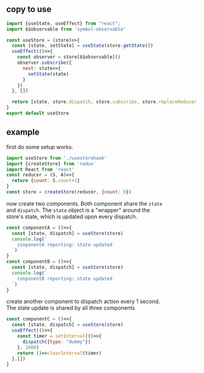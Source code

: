 ## copy to use  
```javascript
import {useState, useEffect} from "react";
import $$observable from 'symbol-observable'

const useStore = (store)=>{
  const [state, setState] = useState(store.getState())
  useEffect(()=>{
    const observer = store[$$observable]()
    observer.subscribe({
      next: state=>{
        setState(state)
      }
    })
  }, [])  

  return [state, store.dispatch, store.subscribe, store.replaceReducer, store[$$observable]]
}
export default useStore
```

## example  
first do some setup works.  
```javascript
import useStore from './usestorehook'
import {createStore} from 'redux'
import React from 'react'
const reducer = (S, A)=>{
  return {count: S.count+1}
}
const store = createStore(reducer, {count: 0})
```

now create two components. Both component share the `state`  
and `dispatch`. The `state` object is a "wrapper" around the  
store's state, which is updated upon every dispatch.  
```javascript
const componentA = ()=>{
  const [state, dispatch] = useStore(store)
  console.log(`
    conponentA reporting: state updated
  `)
}
const componentB = ()=>{
  const [state, dispatch] = useStore(store)
  console.log(`
    conponentB reporting: state updated
  `)
}
```

create another component to dispatch action every 1 second.  
The state update is shared by all three components
```javascript
const componentC = ()=>{
  const [state, dispatch] = useStore(store)  
  useEffect(()=>{
    const timer = setInterval(()=>{
      dispatch({type: "dummy"})
    }, 1000)
    return ()=>clearInterval(timer)
  }.[])
}
```